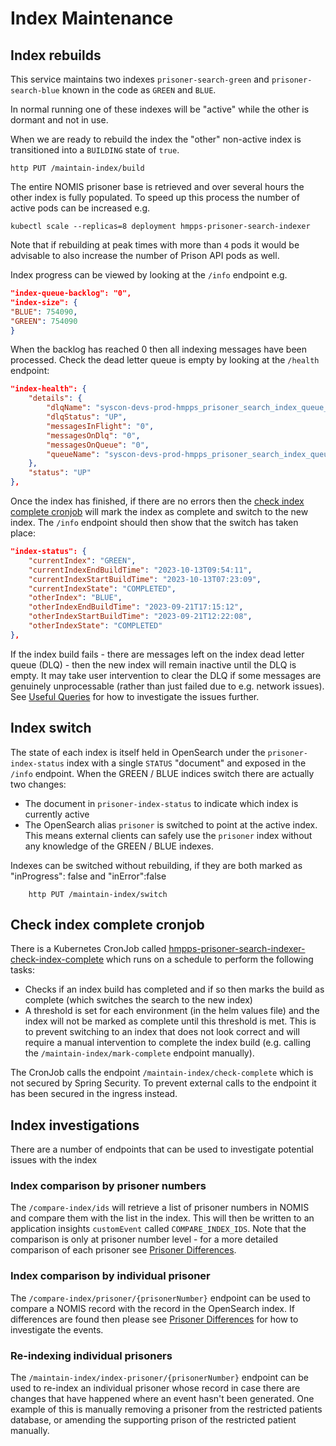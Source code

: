 # Index Maintenance

## Index rebuilds
This service maintains two indexes `prisoner-search-green` and `prisoner-search-blue` known in the code
as `GREEN` and `BLUE`.

In normal running one of these indexes will be "active" while the other is dormant and not in use.

When we are ready to rebuild the index the "other" non-active index is transitioned into a `BUILDING` state of `true`.

```shell
http PUT /maintain-index/build
```

The entire NOMIS prisoner base is retrieved and over several hours the other index is fully populated.  To speed up this
process the number of active pods can be increased e.g.
```shell
kubectl scale --replicas=8 deployment hmpps-prisoner-search-indexer
```
Note that if rebuilding at peak times with more than `4` pods it would be advisable to also increase the number of 
Prison API pods as well.

Index progress can be viewed by looking at the `/info` endpoint e.g.
```json
"index-queue-backlog": "0",
"index-size": {
"BLUE": 754090,
"GREEN": 754090
}
```
When the backlog has reached 0 then all indexing messages have been processed. Check the dead letter queue is empty
by looking at the `/health` endpoint:
```json
"index-health": {
    "details": {
        "dlqName": "syscon-devs-prod-hmpps_prisoner_search_index_queue_dl",
        "dlqStatus": "UP",
        "messagesInFlight": "0",
        "messagesOnDlq": "0",
        "messagesOnQueue": "0",
        "queueName": "syscon-devs-prod-hmpps_prisoner_search_index_queue"
    },
    "status": "UP"
},
```

Once the index has finished, if there are no errors then the
[check index complete cronjob](#check-index-complete-cronjob) will mark the index as complete and switch to the new
index.  The `/info` endpoint should then show that the switch has taken place:
```json
"index-status": {
    "currentIndex": "GREEN",
    "currentIndexEndBuildTime": "2023-10-13T09:54:11",
    "currentIndexStartBuildTime": "2023-10-13T07:23:09",
    "currentIndexState": "COMPLETED",
    "otherIndex": "BLUE",
    "otherIndexEndBuildTime": "2023-09-21T17:15:12",
    "otherIndexStartBuildTime": "2023-09-21T12:22:08",
    "otherIndexState": "COMPLETED"
},
```

If the index build fails - there are messages left on the index dead letter queue (DLQ) - then the new index will 
remain inactive until the DLQ is empty. It may take user intervention to clear the DLQ if some messages are genuinely
unprocessable (rather than just failed due to e.g. network issues). See [Useful Queries](./UsefulQueries.md) for 
how to investigate the issues further.

## Index switch
The state of each index is itself held in OpenSearch under the `prisoner-index-status` index with a single `STATUS`
"document" and exposed in the `/info` endpoint.
When the GREEN / BLUE indices switch there are actually two changes:
* The document in `prisoner-index-status` to indicate which index is currently active
* The OpenSearch alias `prisoner` is switched to point at the active index. This means external clients can safely 
use the `prisoner` index without any knowledge of the GREEN / BLUE indexes.

Indexes can be switched without rebuilding, if they are both marked as "inProgress": false and "inError":false
```shell
    http PUT /maintain-index/switch
```

## Check index complete cronjob
There is a Kubernetes CronJob called 
[hmpps-prisoner-search-indexer-check-index-complete](./helm_deploy/hmpps-prisoner-search-indexer/templates/check-indexing-complete.yaml)
which runs on a schedule 
to perform the following tasks:
* Checks if an index build has completed and if so then marks the build as complete (which switches the search to the
new index)
* A threshold is set for each environment (in the helm values file) and the index will not be marked as complete
until this threshold is met. This is to prevent switching to an index that does not look correct and will
require a manual intervention to complete the index build (e.g. calling the `/maintain-index/mark-complete` endpoint
manually).

The CronJob calls the endpoint `/maintain-index/check-complete` which is not secured by Spring Security.
To prevent external calls to the endpoint it has been secured in the ingress instead.

## Index investigations
There are a number of endpoints that can be used to investigate potential issues with the index

### Index comparison by prisoner numbers
The `/compare-index/ids` will retrieve a list of prisoner numbers in NOMIS and compare them with the list in the index.
This will then be written to an application insights `customEvent` called `COMPARE_INDEX_IDS`.  Note that the comparison
is only at prisoner number level - for a more detailed comparison of each prisoner see 
[Prisoner Differences](./PrisonerDifferences.md).

### Index comparison by individual prisoner
The `/compare-index/prisoner/{prisonerNumber}` endpoint can be used to compare a NOMIS record with the record in the
OpenSearch index.  If differences are found then please see [Prisoner Differences](./PrisonerDifferences.md) for 
how to investigate the events.

### Re-indexing individual prisoners
The `/maintain-index/index-prisoner/{prisonerNumber}` endpoint can be used to re-index an individual prisoner whose
record in case there are changes that have happened where an event hasn't been generated.  One example of this is
manually removing a prisoner from the restricted patients database, or amending the supporting prison of the
restricted patient manually.
